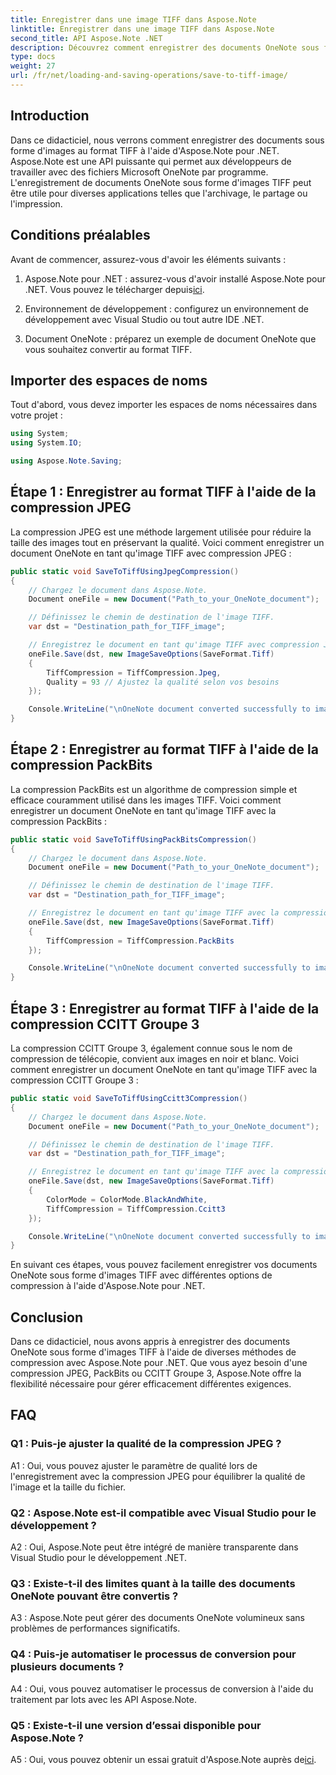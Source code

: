 ```yaml
---
title: Enregistrer dans une image TIFF dans Aspose.Note
linktitle: Enregistrer dans une image TIFF dans Aspose.Note
second_title: API Aspose.Note .NET
description: Découvrez comment enregistrer des documents OneNote sous forme d'images TIFF avec diverses méthodes de compression à l'aide d'Aspose.Note pour .NET.
type: docs
weight: 27
url: /fr/net/loading-and-saving-operations/save-to-tiff-image/
---
```

## Introduction

Dans ce didacticiel, nous verrons comment enregistrer des documents sous forme d'images au format TIFF à l'aide d'Aspose.Note pour .NET. Aspose.Note est une API puissante qui permet aux développeurs de travailler avec des fichiers Microsoft OneNote par programme. L'enregistrement de documents OneNote sous forme d'images TIFF peut être utile pour diverses applications telles que l'archivage, le partage ou l'impression.

## Conditions préalables

Avant de commencer, assurez-vous d'avoir les éléments suivants :

1.  Aspose.Note pour .NET : assurez-vous d'avoir installé Aspose.Note pour .NET. Vous pouvez le télécharger depuis[ici](https://releases.aspose.com/note/net/).

2. Environnement de développement : configurez un environnement de développement avec Visual Studio ou tout autre IDE .NET.

3. Document OneNote : préparez un exemple de document OneNote que vous souhaitez convertir au format TIFF.

## Importer des espaces de noms

Tout d'abord, vous devez importer les espaces de noms nécessaires dans votre projet :

```csharp
using System;
using System.IO;

using Aspose.Note.Saving;

```

## Étape 1 : Enregistrer au format TIFF à l'aide de la compression JPEG

La compression JPEG est une méthode largement utilisée pour réduire la taille des images tout en préservant la qualité. Voici comment enregistrer un document OneNote en tant qu'image TIFF avec compression JPEG :

```csharp
public static void SaveToTiffUsingJpegCompression()
{
    // Chargez le document dans Aspose.Note.
    Document oneFile = new Document("Path_to_your_OneNote_document");

    // Définissez le chemin de destination de l'image TIFF.
    var dst = "Destination_path_for_TIFF_image";

    // Enregistrez le document en tant qu'image TIFF avec compression JPEG.
    oneFile.Save(dst, new ImageSaveOptions(SaveFormat.Tiff)
    {
        TiffCompression = TiffCompression.Jpeg,
        Quality = 93 // Ajustez la qualité selon vos besoins
    });

    Console.WriteLine("\nOneNote document converted successfully to image in TIFF format using JPEG compression.\nFile saved at " + dst);
}
```

## Étape 2 : Enregistrer au format TIFF à l'aide de la compression PackBits

La compression PackBits est un algorithme de compression simple et efficace couramment utilisé dans les images TIFF. Voici comment enregistrer un document OneNote en tant qu'image TIFF avec la compression PackBits :

```csharp
public static void SaveToTiffUsingPackBitsCompression()
{
    // Chargez le document dans Aspose.Note.
    Document oneFile = new Document("Path_to_your_OneNote_document");

    // Définissez le chemin de destination de l'image TIFF.
    var dst = "Destination_path_for_TIFF_image";

    // Enregistrez le document en tant qu'image TIFF avec la compression PackBits.
    oneFile.Save(dst, new ImageSaveOptions(SaveFormat.Tiff)
    {
        TiffCompression = TiffCompression.PackBits
    });

    Console.WriteLine("\nOneNote document converted successfully to image in TIFF format using PackBits compression.\nFile saved at " + dst);
}
```

## Étape 3 : Enregistrer au format TIFF à l'aide de la compression CCITT Groupe 3

La compression CCITT Groupe 3, également connue sous le nom de compression de télécopie, convient aux images en noir et blanc. Voici comment enregistrer un document OneNote en tant qu'image TIFF avec la compression CCITT Groupe 3 :

```csharp
public static void SaveToTiffUsingCcitt3Compression()
{
    // Chargez le document dans Aspose.Note.
    Document oneFile = new Document("Path_to_your_OneNote_document");

    // Définissez le chemin de destination de l'image TIFF.
    var dst = "Destination_path_for_TIFF_image";

    // Enregistrez le document en tant qu'image TIFF avec la compression CCITT Groupe 3.
    oneFile.Save(dst, new ImageSaveOptions(SaveFormat.Tiff)
    {
        ColorMode = ColorMode.BlackAndWhite,
        TiffCompression = TiffCompression.Ccitt3
    });

    Console.WriteLine("\nOneNote document converted successfully to image in TIFF format using CCITT Group 3 fax compression.\nFile saved at " + dst);
}
```

En suivant ces étapes, vous pouvez facilement enregistrer vos documents OneNote sous forme d'images TIFF avec différentes options de compression à l'aide d'Aspose.Note pour .NET.

## Conclusion

Dans ce didacticiel, nous avons appris à enregistrer des documents OneNote sous forme d'images TIFF à l'aide de diverses méthodes de compression avec Aspose.Note pour .NET. Que vous ayez besoin d'une compression JPEG, PackBits ou CCITT Groupe 3, Aspose.Note offre la flexibilité nécessaire pour gérer efficacement différentes exigences.

## FAQ

### Q1 : Puis-je ajuster la qualité de la compression JPEG ?

A1 : Oui, vous pouvez ajuster le paramètre de qualité lors de l'enregistrement avec la compression JPEG pour équilibrer la qualité de l'image et la taille du fichier.

### Q2 : Aspose.Note est-il compatible avec Visual Studio pour le développement ?

A2 : Oui, Aspose.Note peut être intégré de manière transparente dans Visual Studio pour le développement .NET.

### Q3 : Existe-t-il des limites quant à la taille des documents OneNote pouvant être convertis ?

A3 : Aspose.Note peut gérer des documents OneNote volumineux sans problèmes de performances significatifs.

### Q4 : Puis-je automatiser le processus de conversion pour plusieurs documents ?

A4 : Oui, vous pouvez automatiser le processus de conversion à l'aide du traitement par lots avec les API Aspose.Note.

### Q5 : Existe-t-il une version d’essai disponible pour Aspose.Note ?

 A5 : Oui, vous pouvez obtenir un essai gratuit d'Aspose.Note auprès de[ici](https://releases.aspose.com/).